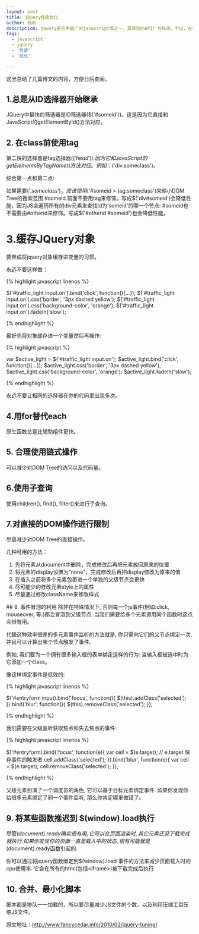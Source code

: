 ```yaml
---
layout: post
title: jQuery性能优化
author: 杨帆
description: jQuery是应用最广的javascript库之一，其简洁的API广为称道。不过，在使用jQuery的时候容易因为用法不当而产生性能问题。本文简要总结了在使用jQuery进行开发的过程中的一些优化技巧，来帮助优化jQuery程序，消除或改善性能问题。
tags:
  - javascript
  - jquery
  - '性能'
  - '优化'

---
```


这里总结了几篇博文的内容，方便日后查阅。

## 1.总是从ID选择器开始继承

JQuery中最快的筛选器是ID筛选器($('#someid'))。这是因为它直接和JavaScript的getElementById()方法对应。

## 2. 在class前使用tag
第二快的选择器是tag选择器($('head')). 因为它和JavaScript的getElementsByTagName() 方法对应。例如：$('div.someclass')。

综合第一点和第二点:

如果需要$('.someclass')，应该使用$('#someid &gt; tag.someclass')来缩小DOM Tree的搜索范围
#someid 前面不要用tag来修饰。写成$('div#someid')会降低性能，因为JS会遍历所有的div元素来查找id为'someid'的哪一个节点:
#someid也不需要由#otherid来修饰。写成$('#otherid #someid')也会降低性能。
# 3.缓存JQuery对象
要养成将jquery对象缓存进变量的习惯。

永远不要这样做：

{% highlight javascript linenos %}

$('#traffic_light input.on').bind('click', function(){...});
$('#traffic_light input.on').css('border', '3px dashed yellow');
$('#traffic_light input.on').css('background-color', 'orange');
$('#traffic_light input.on').fadeIn('slow');

{% endhighlight %}

最好先将对象缓存进一个变量然后再操作:

{% highlight javascript %}

var $active_light = $('#traffic_light input.on');
$active_light.bind('click', function(){...});
$active_light.css('border', '3px dashed yellow');
$active_light.css('background-color', 'orange');
$active_light.fadeIn('slow');

{% endhighlight %}

永远不要让相同的选择器在你的代码里出现多次。

## 4.用for替代each

原生函数总是比辅助组件更快。
## 5. 合理使用链式操作
可以减少对DOM Tree的访问以及代码量。
## 6.使用子查询
使用children(), find(), filter()来进行子查询。
## 7.对直接的DOM操作进行限制
尽量减少对DOM Tree的直接操作。

几种可用的方法：
<ol>
	<li>先将元素从document中删除，完成修改后再把元素放回原来的位置</li>
	<li>将元素的display设置为”none”，完成修改后再把display修改为原来的值</li>
	<li>在插入之前将多个元素包裹进一个单独的父级节点会更快</li>
	<li>尽可能少的修改元素style上的属性</li>
	<li>尽量通过修改className来修改样式</li>
</ol>
## 8. 事件冒泡的利用
除非在特殊情况下, 否则每一个js事件(例如:click, mouseover, 等.)都会冒泡到父级节点. 当我们需要给多个元素调用同个函数时这点会很有用。

代替这种效率很差的多元素事件监听的方法就是, 你只需向它们的父节点绑定一次, 并且可以计算出哪个节点触发了事件。

例如, 我们要为一个拥有很多输入框的表单绑定这样的行为: 当输入框被选中时为它添加一个class。

像这样绑定事件是低效的:

{% highlight javascript linenos %}

$('#entryform input).bind('focus', function(){
	$(this).addClass('selected');
}).bind('blur', function(){
	$(this).removeClass('selected');
});

{% endhighlight %}

我们需要在父级监听获取焦点和失去焦点的事件:

{% highlight javascript linenos %}

$('#entryform).bind('focus', function(e){
	var cell = $(e.target);  // e.target 保存事件的触发者
	cell.addClass('selected');
}).bind('blur', function(e){
	var cell = $(e.target);
	cell.removeClass('selected');
});

{% endhighlight %}

父级元素扮演了一个调度员的角色, 它可以基于目标元素绑定事件. 如果你发现你给很多元素绑定了同一个事件监听, 那么你肯定哪里做错了。

## 9. 将某些函数推迟到 $(window).load执行

尽管$(document).ready确实很有用, 它可以在页面渲染时,其它元素还没下载完成就执行. 如果你发现你的页面一直是载入中的状态, 很有可能就是$(document).ready函数引起的.

你可以通过将jquery函数绑定到$(window).load 事件的方法来减少页面载入时的cpu使用率. 它会在所有的html(包括&lt;iframe&gt;)被下载完成后执行.
## 10. 合并、最小化脚本
脚本都是排队一一加载的，所以要尽量减少JS文件的个数，以及利用压缩工具压缩JS文件。

原文地址：http://www.fancycedar.info/2010/02/jquery-tuning/
